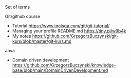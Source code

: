 Set of terms

Git/github course
- Tutorial https://www.toolsqa.com/git/git-tutorial/
- Managing your profile README.md https://tiny.pl/w9b4k
- My notes https://github.com/GrzegorzBuczynski/git-kurs/blob/master/git-kurs.md

Java
- Domain driven development https://github.com/GrzegorzBuczynski/knowledge-base/blob/main/DomainDrivenDevelopment.md

